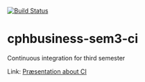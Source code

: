 [![Build Status](https://travis-ci.org/Jegp/cphbusiness-sem3-ci.svg?branch=master)](https://travis-ci.org/MartinLodahl/cphbusiness-sem3-ci)

# cphbusiness-sem3-ci
Continuous integration for third semester

Link: [Præsentation about CI](https://MartinLodahl.github.io/cphbusiness-sem3-ci/presentation.html#/)
